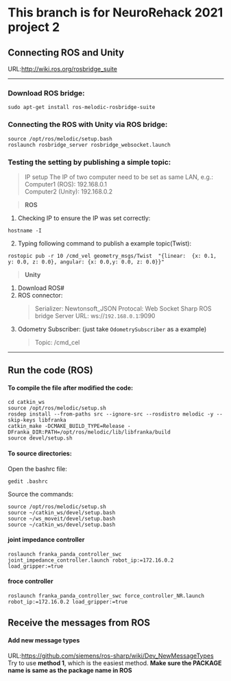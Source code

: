 # **This branch is for NeuroRehack 2021 project 2**  

## Connecting ROS and Unity
URL:http://wiki.ros.org/rosbridge_suite  

---
### Download ROS bridge:
```
sudo apt-get install ros-melodic-rosbridge-suite
```
### Connecting the ROS with Unity via ROS bridge:
```
source /opt/ros/melodic/setup.bash
roslaunch rosbridge_server rosbridge_websocket.launch
```
### Testing the setting by publishing a simple topic:
> IP setup
The IP of two computer need to be set as same LAN, e.g.:  
Computer1 (ROS): 192.168.0.1  
Computer2 (Unity): 192.168.0.2  

> **ROS**
1. Checking IP to ensure the IP was set correctly:
```
hostname -I
```
2. Typing following command to publish a example topic(Twist):
```
rostopic pub -r 10 /cmd_vel geometry_msgs/Twist  "{linear:  {x: 0.1, y: 0.0, z: 0.0}, angular: {x: 0.0,y: 0.0, z: 0.0}}"
```

> **Unity**
1. Download ROS#
2. ROS connector:  
   > Serializer: Newtonsoft_JSON 
   > Protocal: Web Socket Sharp
   > ROS bridge Server URL: ws://`192.168.0.1`:9090
3. Odometry Subscriber: (just take `OdometrySubscriber` as a example)
   > Topic: /cmd_cel   

---
## Run the code (ROS)
#### To compile the file after modified the code:
```
cd catkin_ws 
source /opt/ros/melodic/setup.sh 
rosdep install --from-paths src --ignore-src --rosdistro melodic -y --skip-keys libfranka 
catkin_make -DCMAKE_BUILD_TYPE=Release -DFranka_DIR:PATH=/opt/ros/melodic/lib/libfranka/build 
source devel/setup.sh 
```

#### To source directories:
Open the bashrc file:
```
gedit .bashrc
```
Source the commands: 
```
source /opt/ros/melodic/setup.sh
source ~/catkin_ws/devel/setup.bash
source ~/ws_moveit/devel/setup.bash
source ~/catkin_ws/devel/setup.bash
```

#### joint impedance controller
```
roslaunch franka_panda_controller_swc joint_impedance_controller.launch robot_ip:=172.16.0.2 load_gripper:=true
```
#### froce controller
```
roslaunch franka_panda_controller_swc force_controller_NR.launch robot_ip:=172.16.0.2 load_gripper:=true
```

## Receive the messages from ROS
#### Add new message types
URL:https://github.com/siemens/ros-sharp/wiki/Dev_NewMessageTypes
Try to use **method 1**, which is the easiest method.
**Make sure the PACKAGE name is same as the package name in ROS**

